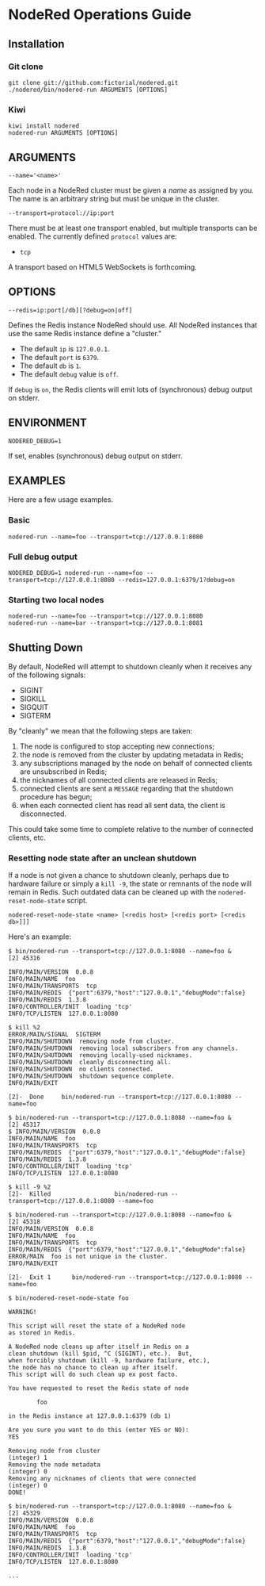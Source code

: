 # NodeRed Operations Guide

## Installation

### Git clone

    git clone git://github.com:fictorial/nodered.git
    ./nodered/bin/nodered-run ARGUMENTS [OPTIONS]

### Kiwi

    kiwi install nodered
    nodered-run ARGUMENTS [OPTIONS]

## ARGUMENTS

    --name='<name>'

Each node in a NodeRed cluster must be given a *name* as assigned by you.
The name is an arbitrary string but must be unique in the cluster.

    --transport=protocol://ip:port

There must be at least one transport enabled, but multiple transports can be
enabled.  The currently defined `protocol` values are:

- `tcp`

A transport based on HTML5 WebSockets is forthcoming.

## OPTIONS

    --redis=ip:port[/db][?debug=on|off]

Defines the Redis instance NodeRed should use.  All NodeRed instances that use
the same Redis instance define a "cluster."  

- The default `ip` is `127.0.0.1`.
- The default `port` is `6379`.  
- The default `db` is `1`.
- The default `debug` value is `off`.

If `debug` is `on`, the Redis clients will emit lots of (synchronous) debug
output on stderr.

## ENVIRONMENT

    NODERED_DEBUG=1

If set, enables (synchronous) debug output on stderr.

## EXAMPLES

Here are a few usage examples.

### Basic

    nodered-run --name=foo --transport=tcp://127.0.0.1:8080 

### Full debug output

    NODERED_DEBUG=1 nodered-run --name=foo --transport=tcp://127.0.0.1:8080 --redis=127.0.0.1:6379/1?debug=on

### Starting two local nodes

    nodered-run --name=foo --transport=tcp://127.0.0.1:8080 
    nodered-run --name=bar --transport=tcp://127.0.0.1:8081 

## Shutting Down

By default, NodeRed will attempt to shutdown cleanly 
when it receives any of the following signals:

- SIGINT
- SIGKILL
- SIGQUIT
- SIGTERM

By "cleanly" we mean that the following steps are taken:

1. The node is configured to stop accepting new connections;
1. the node is removed from the cluster by updating metadata in Redis;
1. any subscriptions managed by the node on behalf of connected clients are unsubscribed in Redis;
1. the nicknames of all connected clients are released in Redis;
1. connected clients are sent a `MESSAGE` regarding that the shutdown procedure has begun;
1. when each connected client has read all sent data, the client is disconnected.

This could take some time to complete relative to the number of connected clients, etc.

### Resetting node state after an unclean shutdown

If a node is not given a chance to shutdown cleanly, perhaps due to hardware
failure or simply a `kill -9`, the state or remnants of the node will remain in
Redis.  Such outdated data can be cleaned up with the
`nodered-reset-node-state` script.  

    nodered-reset-node-state <name> [<redis host> [<redis port> [<redis db>]]]

Here's an example:

    $ bin/nodered-run --transport=tcp://127.0.0.1:8080 --name=foo &
    [2] 45316

    INFO/MAIN/VERSION  0.0.8
    INFO/MAIN/NAME  foo
    INFO/MAIN/TRANSPORTS  tcp
    INFO/MAIN/REDIS  {"port":6379,"host":"127.0.0.1","debugMode":false}
    INFO/MAIN/REDIS  1.3.8
    INFO/CONTROLLER/INIT  loading 'tcp'
    INFO/TCP/LISTEN  127.0.0.1:8080

    $ kill %2
    ERROR/MAIN/SIGNAL  SIGTERM
    INFO/MAIN/SHUTDOWN  removing node from cluster.
    INFO/MAIN/SHUTDOWN  removing local subscribers from any channels.
    INFO/MAIN/SHUTDOWN  removing locally-used nicknames.
    INFO/MAIN/SHUTDOWN  cleanly disconnecting all.
    INFO/MAIN/SHUTDOWN  no clients connected.
    INFO/MAIN/SHUTDOWN  shutdown sequence complete.
    INFO/MAIN/EXIT

    [2]-  Done     bin/nodered-run --transport=tcp://127.0.0.1:8080 --name=foo

    $ bin/nodered-run --transport=tcp://127.0.0.1:8080 --name=foo &
    [2] 45317
    $ INFO/MAIN/VERSION  0.0.8
    INFO/MAIN/NAME  foo
    INFO/MAIN/TRANSPORTS  tcp
    INFO/MAIN/REDIS  {"port":6379,"host":"127.0.0.1","debugMode":false}
    INFO/MAIN/REDIS  1.3.8
    INFO/CONTROLLER/INIT  loading 'tcp'
    INFO/TCP/LISTEN  127.0.0.1:8080

    $ kill -9 %2
    [2]-  Killed                  bin/nodered-run --transport=tcp://127.0.0.1:8080 --name=foo

    $ bin/nodered-run --transport=tcp://127.0.0.1:8080 --name=foo &
    [2] 45318
    INFO/MAIN/VERSION  0.0.8
    INFO/MAIN/NAME  foo
    INFO/MAIN/TRANSPORTS  tcp
    INFO/MAIN/REDIS  {"port":6379,"host":"127.0.0.1","debugMode":false}
    ERROR/MAIN  foo is not unique in the cluster.
    INFO/MAIN/EXIT

    [2]-  Exit 1      bin/nodered-run --transport=tcp://127.0.0.1:8080 --name=foo

    $ bin/nodered-reset-node-state foo

    WARNING!

    This script will reset the state of a NodeRed node
    as stored in Redis.

    A NodeRed node cleans up after itself in Redis on a
    clean shutdown (kill $pid, ^C (SIGINT), etc.).  But,
    when forcibly shutdown (kill -9, hardware failure, etc.),
    the node has no chance to clean up after itself.
    This script will do such clean up ex post facto.

    You have requested to reset the Redis state of node

            foo

    in the Redis instance at 127.0.0.1:6379 (db 1)

    Are you sure you want to do this (enter YES or NO): 
    YES

    Removing node from cluster
    (integer) 1
    Removing the node metadata
    (integer) 0
    Removing any nicknames of clients that were connected
    (integer) 0
    DONE!

    $ bin/nodered-run --transport=tcp://127.0.0.1:8080 --name=foo &
    [2] 45329
    INFO/MAIN/VERSION  0.0.8
    INFO/MAIN/NAME  foo
    INFO/MAIN/TRANSPORTS  tcp
    INFO/MAIN/REDIS  {"port":6379,"host":"127.0.0.1","debugMode":false}
    INFO/MAIN/REDIS  1.3.8
    INFO/CONTROLLER/INIT  loading 'tcp'
    INFO/TCP/LISTEN  127.0.0.1:8080

    ...


